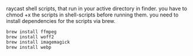 raycast shell scripts, that run in your active directory in finder. you have to chmod +x the scripts in shell-scripts before running them. you need to install dependencies for the scripts via brew.

```
brew install ffmpeg
brew install woff2
brew install imagemagick
brew install webp
```

